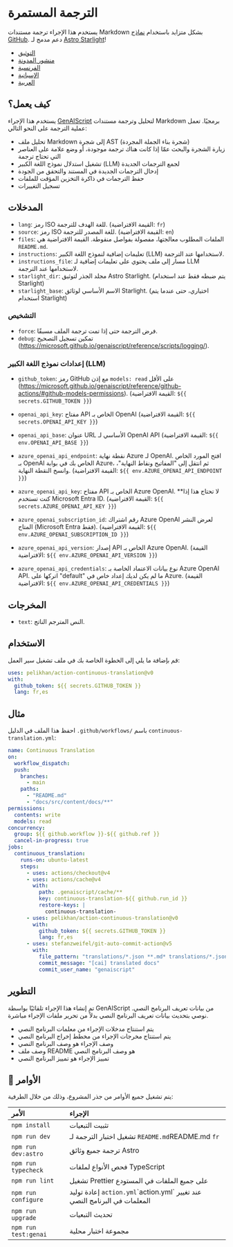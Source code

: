 # الترجمة المستمرة

يستخدم هذا الإجراء ترجمة مستندات Markdown بشكل متزايد باستخدام [نماذج GitHub](https://github.com/models). دعم مدمج لـ [Astro Starlight](https://starlight.astro.build/)!

* [التوثيق](https://pelikhan.github.io/action-continuous-translation/)
* [منشور المدونة](https://microsoft.github.io/genaiscript/blog/continuous-translations/)
* [الفرنسية](./README.fr.md)
* [الإسبانية](./README.es.md)
* [العربية](./README.ar.md)

## كيف يعمل؟

يستخدم هذا الإجراء [GenAIScript](https://microsoft.github.io/genaiscript/) لتحليل وترجمة مستندات Markdown برمجيًا. تعمل عملية الترجمة على النحو التالي:

* تحليل ملف Markdown إلى شجرة AST (شجرة بناء الجملة المجردة)
* زيارة الشجرة والبحث عمّا إذا كانت هناك ترجمة موجودة، أو وضع علامة على العناصر التي تحتاج ترجمة
* تشغيل استدلال نموذج اللغة الكبير (LLM) لجمع الترجمات الجديدة
* إدخال الترجمات الجديدة في المستند والتحقق من الجودة
* حفظ الترجمات في ذاكرة التخزين المؤقت للملفات
* تسجيل التغييرات

## المدخلات

* `lang`: رمز ISO للغة الهدف للترجمة. (القيمة الافتراضية: `fr`)
* `source`: رمز ISO للغة المصدر للترجمة. (القيمة الافتراضية: `en`)
* `files`: الملفات المطلوب معالجتها، مفصولة بفواصل منقوطة. القيمة الافتراضية هي `README.md`.
* `instructions`: تعليمات إضافية لنموذج اللغة الكبير (LLM) لاستخدامها عند الترجمة.
* `instructions_file`: مسار إلى ملف يحتوي على تعليمات إضافية لـ LLM لاستخدامها عند الترجمة.
* `starlight_dir`: مجلد الجذر لتوثيق Astro Starlight. (يتم ضبطه فقط عند استخدام Starlight)
* `starlight_base`: الاسم الأساسي لوثائق Starlight. (اختياري، حتى عندما يتم استخدام Starlight)

### التشخيص

* `force`: فرض الترجمة حتى إذا تمت ترجمة الملف مسبقًا.
* `debug`: تمكين تسجيل التصحيح (<https://microsoft.github.io/genaiscript/reference/scripts/logging/>).

### إعدادات نموذج اللغة الكبير (LLM)

* `github_token`: رمز GitHub مع إذن `models: read` على الأقل (<https://microsoft.github.io/genaiscript/reference/github-actions/#github-models-permissions>). (القيمة الافتراضية: `${{ secrets.GITHUB_TOKEN }}`)

* `openai_api_key`: مفتاح API الخاص بـ OpenAI (القيمة الافتراضية: `${{ secrets.OPENAI_API_KEY }}`)

* `openai_api_base`: عنوان URL الأساسي لـ OpenAI API (القيمة الافتراضية: `${{ env.OPENAI_API_BASE }}`)

* `azure_openai_api_endpoint`: نقطة نهاية Azure لـ OpenAI. افتح المورد الخاص بـ OpenAI الخاص بك في بوابة Azure، ثم انتقل إلى "المفاتيح ونقاط النهاية"، وانسخ النقطة النهاية. (القيمة الافتراضية: `${{ env.AZURE_OPENAI_API_ENDPOINT }}`)

* `azure_openai_api_key`: مفتاح API الخاص بـ Azure OpenAI. \*\*لا تحتاج هذا إذا كنت تستخدم Microsoft Entra ID. (القيمة الافتراضية: `${{ secrets.AZURE_OPENAI_API_KEY }}`)

* `azure_openai_subscription_id`: رقم اشتراك Azure OpenAI لعرض النشر المتاح (Microsoft Entra فقط). (القيمة الافتراضية: `${{ env.AZURE_OPENAI_SUBSCRIPTION_ID }}`)

* `azure_openai_api_version`: إصدار API الخاص بـ Azure OpenAI. (القيمة الافتراضية: `${{ env.AZURE_OPENAI_API_VERSION }}`)

* `azure_openai_api_credentials`: نوع بيانات الاعتماد الخاصة بـ Azure OpenAI API. اتركها على "default" ما لم يكن لديك إعداد خاص في Azure. (القيمة الافتراضية: `${{ env.AZURE_OPENAI_API_CREDENTIALS }}`)

## المخرجات

* `text`: النص المترجم الناتج.

## الاستخدام

قم بإضافة ما يلي إلى الخطوة الخاصة بك في ملف تشغيل سير العمل:

```yaml
uses: pelikhan/action-continuous-translation@v0
with:
  github_token: ${{ secrets.GITHUB_TOKEN }}
  lang: fr,es
```

## مثال

احفظ هذا الملف في الدليل `.github/workflows/` باسم `continuous-translation.yml`:

```yaml
name: Continuous Translation
on:
  workflow_dispatch:
  push:
    branches:
      - main
    paths:
      - "README.md"
      - "docs/src/content/docs/**"
permissions:
  contents: write
  models: read
concurrency:
  group: ${{ github.workflow }}-${{ github.ref }}
  cancel-in-progress: true
jobs:
  continuous_translation:
    runs-on: ubuntu-latest
    steps:
      - uses: actions/checkout@v4
      - uses: actions/cache@v4
        with:
          path: .genaiscript/cache/**
          key: continuous-translation-${{ github.run_id }}
          restore-keys: |
            continuous-translation-
      - uses: pelikhan/action-continuous-translation@v0
        with:
          github_token: ${{ secrets.GITHUB_TOKEN }}
          lang: fr,es
      - uses: stefanzweifel/git-auto-commit-action@v5
        with:
          file_pattern: "translations/*.json **.md* translations/*.json"
          commit_message: "[cai] translated docs"
          commit_user_name: "genaiscript"
```

## التطوير

تم إنشاء هذا الإجراء تلقائيًا بواسطة GenAIScript من بيانات تعريف البرنامج النصي. نوصي بتحديث بيانات تعريف البرنامج النصي بدلاً من تحرير ملفات الإجراء مباشرة.

* يتم استنتاج مدخلات الإجراء من معلمات البرنامج النصي
* يتم استنتاج مخرجات الإجراء من مخطط إخراج البرنامج النصي
* وصف الإجراء هو وصف البرنامج النصي
* وصف ملف README هو وصف البرنامج النصي
* تمييز الإجراء هو تمييز البرنامج النصي

## 🧞 الأوامر

يتم تشغيل جميع الأوامر من جذر المشروع، وذلك من خلال الطرفية:

| الأمر                | الإجراء                                                                     |
| :------------------- | :-------------------------------------------------------------------------- |
| `npm install`        | تثبيت التبعيات                                                              |
| `npm run dev`        | تشغيل اختبار الترجمة لـ `README.md`README.md `fr`                           |
| `npm run dev:astro`  | ترجمة جميع وثائق Astro                                                      |
| `npm run typecheck`  | فحص الأنواع لملفات TypeScript                                               |
| `npm run lint`       | تشغيل Prettier على جميع الملفات في المستودع                                 |
| `npm run configure`  | إعادة توليد `action.yml`\`action.yml\` عند تغيير المعلمات في البرنامج النصي |
| `npm run upgrade`    | تحديث التبعيات                                                              |
| `npm run test:genai` | مجموعة اختبار محلية                                                         |
